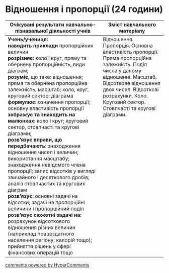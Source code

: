 <div id="hypercomments_widget" class="js-hypercomments-widget invisible"></div>

# Відношення і пропорції (24 години)

<table>
  <tr>
    <td width="60%" align="center"><b>Очікувані результати навчально-пізнавальної діяльності учнів</b>
    </td>
    <td width="40%" align="center"><b>Зміст навчального матеріалу</b>
    </td>
  </tr>
<tbody>
  <tr>
    <td width="60%" style="vertical-align:top !important;">
    <b>Учень/учениця:</b><br>
    	<b>наводить приклади</b> пропорційних величин <br>
    	<b>розрізняє:</b> коло і круг, пряму та обернену пропорційність, види діаграм; <br>
    	<b>розуміє</b>, що таке: відношення; пряма та обернена пропорційна залежність; масштаб; коло, круг, круговий сектор; діаграма <br>
    	<b>формулює:</b> означення пропорції; основну властивість пропорції <br>
    	<b>зображує та знаходить на малюнках:</b> коло і круг; круговий сектор, стовпчасті та кругові діаграми;  <br>
    	<b>розв’язує вправи, що передбачають:</b> знаходження відношення чисел і величин; використання масштабу; знаходження невідомого члена пропорції; запис відсотків у вигляді звичайного і десяткового дробів; аналіз стовпчастих та кругових діаграм <br>
    	<b>розв’язує:</b> основні задачі на відсотки; задачі на пропорційні величини і пропорційний поділ <br>
    	<b>розв’язує сюжетні задачі на:</b> розрахунок відсоткового відношення різних величин (наприклад працездатного населення регіону, калорій тощо); прийняття рішень у сфері фінансових операцій тощо
    </td>
    <td width="40%" style="vertical-align:top !important;">
    	Відношення. Пропорція. Основна властивість пропорції. Пряма пропорційна залежність. Поділ числа у даному відношенні. Масштаб. <br>
    	Відсоткове відношення двох чисел. Відсоткові розрахунки.
    	Коло. Круговий сектор. Стовпчасті та кругові діаграми.
    </td>
  </tr>
</tbody>
</table>

<div class="js-hypercomments-container">
<a href="http://hypercomments.com" class="hc-link" title="comments widget">comments powered by HyperComments</a>
</div>